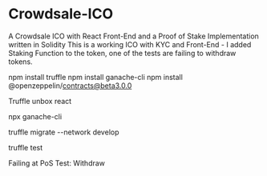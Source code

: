 # Crowdsale-ICO
A Crowdsale ICO with React Front-End and a Proof of Stake Implementation written in Solidity
This is a working ICO with KYC and Front-End - I added Staking Function to the token, one of the tests are failing to withdraw tokens.

npm install truffle
npm install ganache-cli
npm install @openzeppelin/contracts@beta3.0.0

Truffle unbox react

npx ganache-cli

truffle migrate --network develop

truffle test

Failing at PoS Test: Withdraw
